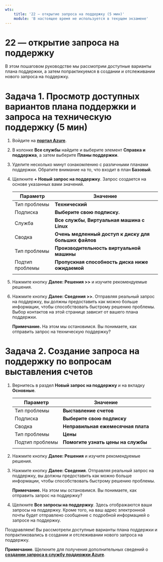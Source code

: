 ```yaml
---
wts:
    title: '22 — открытие запроса на поддержку (5 мин)'
    module: 'В настоящее время не используется в текущем экзамене'
---
```

# 22 — открытие запроса на поддержку

В этом пошаговом руководстве мы рассмотрим доступные варианты плана поддержки, а затем попрактикуемся в создании и отслеживании нового запроса на поддержку.

# Задача 1. Просмотр доступных вариантов плана поддержки и запроса на техническую поддержку (5 мин)

1. Войдите на [**портал Azure**](https://portal.azure.com).

2. В колонке **Все службы** найдите и выберите элемент **Справка и поддержка**, а затем выберите **Планы поддержки**.

3. Уделите несколько минут ознакомлению с различными планами поддержки. Обратите внимание на то, что входит в план **Базовый**. 

4. Щелкните **+ Новый запрос на поддержку**. Запрос создается на основе указанных вами значений. 

    | Параметр | Значение|
    |----|--------|
    | Тип проблемы| **Технический** |
    | Подписка | **Выберите свою подписку.** |
    | Служба | **Все службы**, **Виртуальная машина с Linux** |
    | Сводка | **Очень медленный доступ к диску для больших файлов** |
    | Тип проблемы | **Производительность виртуальной машины** |
    | Подтип проблемы | **Пропускная способность диска ниже ожидаемой** |    
    | | |

5. Нажмите кнопку **Далее: Решения >>** и изучите рекомендуемые решения.

6. Нажмите кнопку **Далее: Сведения >>**. Отправляя реальный запрос на поддержку, вы должны предоставить как можно больше информации, чтобы способствовать быстрому решению проблемы. Выбор контактов на этой странице зависит от вашего плана поддержки. 

    **Примечание.** На этом мы остановимся. Вы понимаете, как отправить запрос на техническую поддержку?

# Задача 2. Создание запроса на поддержку по вопросам выставления счетов

1. Вернитесь в раздел **Новый запрос на поддержку** и на вкладку **Основные**. 

    | Параметр | Значение|
    |----|--------|
    | Тип проблемы| **Выставление счетов** |
    | Подписка | **Выберите свою подписку** |
    | Сводка | **Неправильная ежемесячная плата** |
    | Тип проблемы | **Цены** |
    | Подтип проблемы | **Помогите узнать цены на службы** |    
    | | |

2. Нажмите кнопку **Далее: Решения** и изучите рекомендуемые решения.

3. Нажмите кнопку **Далее: Сведения**.  Отправляя реальный запрос на поддержку, вы должны предоставить как можно больше информации, чтобы способствовать быстрому решению проблемы. 

    **Примечание.** На этом мы остановимся. Вы понимаете, как отправить запрос на поддержку?

4. Щелкните **Все запросы на поддержку**. Здесь отображаются ваши запросы на поддержку. Кроме того, на ваш адрес электронной почты будет отправлено сообщение с подробной информацией о запросе на поддержку.

Поздравляем! Вы рассмотрели доступные варианты плана поддержки и попрактиковались в создании и отслеживании нового запроса на поддержку.

**Примечание**. Щелкните для получения дополнительных сведений о [**создании запроса в службу поддержки Azure**](https://azure.microsoft.com/ru-ru/support/create-ticket).
